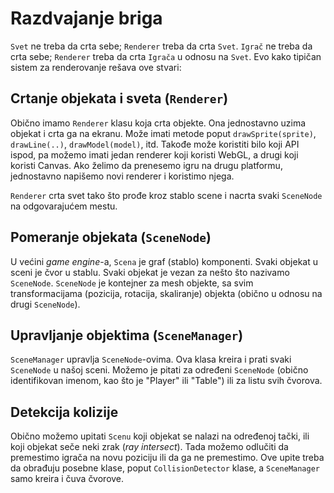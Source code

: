 # Razdvajanje briga

`Svet` ne treba da crta sebe; `Renderer` treba da crta `Svet`. `Igrač` ne treba da crta sebe; `Renderer` treba da crta `Igrača` u odnosu na `Svet`. Evo kako tipičan sistem za renderovanje rešava ove stvari:

## Crtanje objekata i sveta (`Renderer`)

Obično imamo `Renderer` klasu koja crta objekte. Ona jednostavno uzima objekat i crta ga na ekranu. Može imati metode poput `drawSprite(sprite)`, `drawLine(..)`, `drawModel(model)`, itd. Takođe može koristiti bilo koji API ispod, pa možemo imati jedan renderer koji koristi WebGL, a drugi koji koristi Canvas. Ako želimo da prenesemo igru na drugu platformu, jednostavno napišemo novi renderer i koristimo njega.


`Renderer` crta svet tako što prođe kroz stablo scene i nacrta svaki `SceneNode` na odgovarajućem mestu.

## Pomeranje objekata (`SceneNode`)

U većini *game engine*-a, `Scena` je graf (stablo) komponenti. Svaki objekat u sceni je čvor u stablu. Svaki objekat je vezan za nešto što nazivamo `SceneNode`. `SceneNode` je kontejner za mesh objekte, sa svim transformacijama (pozicija, rotacija, skaliranje) objekta (obično u odnosu na drugi `SceneNode`).

## Upravljanje objektima (`SceneManager`)

`SceneManager` upravlja `SceneNode`-ovima. Ova klasa kreira i prati svaki `SceneNode` u našoj sceni. Možemo je pitati za određeni `SceneNode` (obično identifikovan imenom, kao što je "Player" ili "Table") ili za listu svih čvorova.

## Detekcija kolizije

Obično možemo upitati `Scenu` koji objekat se nalazi na određenoj tački, ili koji objekat seče neki zrak (*ray intersect*). Tada možemo odlučiti da premestimo igrača na novu poziciju ili da ga ne premestimo. Ove upite treba da obrađuju posebne klase, poput `CollisionDetector` klase, a `SceneManager` samo kreira i čuva čvorove.